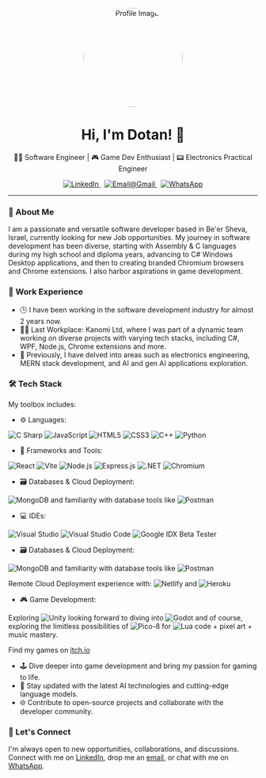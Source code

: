 <!--- My profile README.md -->
<p align="center">
  <img src="https://lh3.googleusercontent.com/a/ACg8ocLbmoZ1wlJXICGqhbWEY95d04aRKRoC8o826XIQNK8neT4=s288-c-no" alt="Profile Image" style="border-radius: 50%;" width="200">
</p>

<h1 align="center">Hi, I'm Dotan! 👋</h1>

<p align="center">👨‍💻 Software Engineer | 🎮 Game Dev Enthusiast | 📟 Electronics Practical Engineer</p>

<p align="center">
  <a href="https://www.linkedin.com/in/dotan-veretzky-8102a6206/" target="_blank">
    <img src="https://img.shields.io/badge/LinkedIn-blue?style=flat-square&logo=linkedin&logoColor=white&labelColor=blue" alt="LinkedIn">
    </a> &nbsp;
    <a href="mailto:dotanvg@gmail.com">
      <img src="https://img.shields.io/badge/Gmail-red?style=flat-square&logo=gmail&logoColor=white&labelColor=red" alt="Email@Gmail">
    </a> &nbsp;
    <a href="https://wa.me/972547792350" target="_blank">
      <img src="https://img.shields.io/badge/WhatsApp-25D366?style=flat-square&logo=whatsapp&logoColor=white&labelColor=25D366" alt="WhatsApp">
    </a>
  </p>

---

### 🚀 About Me

I am a passionate and versatile software developer based in Be'er Sheva, Israel, currently looking for new Job opportunities. My journey in software development has been diverse, starting with Assembly & C languages during my high school and diploma years, advancing to C# Windows Desktop applications, and then to creating branded Chromium browsers and Chrome extensions. I also harbor aspirations in game development.

### 💼 Work Experience

- 🕒 I have been working in the software development industry for almost 2 years now.
- 👨‍💻 Last Workplace: Kanomi Ltd, where I was part of a dynamic team working on diverse projects with varying tech stacks, including C#, WPF, Node.js, Chrome extensions and more.
- 🌟 Previously, I have delved into areas such as electronics engineering, MERN stack development, and AI and gen AI applications exploration.

### 🛠️ Tech Stack

My toolbox includes:

- ⚙️ Languages: 

![C Sharp](https://img.shields.io/badge/C%20Sharp-%23239120.svg?style=flat&logo=c&logoColor=white&labelColor=239120&logoWidth=20&logoHeight=20) 
![JavaScript](https://img.shields.io/badge/JavaScript-F7DF1E.svg?style=flat&logo=javascript&logoColor=black&labelColor=F7DF1E&logoWidth=20&logoHeight=20)
![HTML5](https://img.shields.io/badge/HTML5-E34F26.svg?style=flat&logo=html5&logoColor=white&labelColor=E34F26&logoWidth=20&logoHeight=20)
![CSS3](https://img.shields.io/badge/CSS3-1572B6.svg?style=flat&logo=css3&logoColor=white&labelColor=1572B6&logoWidth=20&logoHeight=20)
![C++](https://img.shields.io/badge/C++-00599C.svg?style=flat&logo=c%2B%2B&logoColor=white&labelColor=00599C&logoWidth=20&logoHeight=20)
![Python](https://img.shields.io/badge/Python-3776AB.svg?style=flat&logo=python&logoColor=white&labelColor=3776AB&logoWidth=20&logoHeight=20)

- 🧰 Frameworks and Tools:

![React](https://img.shields.io/badge/React-20232A.svg?style=flat&logo=react&logoColor=61DAFB&labelColor=20232A&logoWidth=20&logoHeight=20)
![Vite](https://img.shields.io/badge/Vite-B73BFE.svg?style=flat&logo=vite&logoColor=white&labelColor=B73BFE&logoWidth=20&logoHeight=20)
![Node.js](https://img.shields.io/badge/Node.js-339933.svg?style=flat&logo=nodedotjs&logoColor=white&labelColor=339933&logoWidth=20&logoHeight=20)
![Express.js](https://img.shields.io/badge/Express.js-000000.svg?style=flat&logo=express&logoColor=white&labelColor=000000&logoWidth=20&logoHeight=20)
 ![.NET](https://img.shields.io/badge/.NET-512BD4.svg?style=flat&logo=.net&logoColor=white&labelColor=512BD4&logoWidth=20&logoHeight=20)
![Chromium](https://img.shields.io/badge/Chromium-4285F4.svg?style=flat&logo=googlechrome&logoColor=white&labelColor=4285F4&logoWidth=20&logoHeight=20)

- 🗃️ Databases & Cloud Deployment:

 ![MongoDB](https://img.shields.io/badge/MongoDB-47A248.svg?style=flat&logo=mongodb&logoColor=white&labelColor=47A248&logoWidth=20&logoHeight=20) and familiarity with database tools like ![Postman](https://img.shields.io/badge/Postman-FF6C37?style=flat&logo=postman&logoColor=white&labelColor=FF6C37&logoWidth=20&logoHeight=20)
 

- 💻 IDEs:

![Visual Studio](https://img.shields.io/badge/-Visual%20Studio-5C2D91.svg?style=flat&logo=visual-studio&logoColor=white&labelColor=5C2D91&logoWidth=20&logoHeight=20)
![Visual Studio Code](https://img.shields.io/badge/-Visual%20Studio%20Code-007ACC.svg?style=flat&logo=visual-studio-code&logoColor=white&labelColor=007ACC&logoWidth=20&logoHeight=20)
![Google IDX Beta Tester](https://img.shields.io/badge/-Google%20IDX%20Beta%20Tester-%234285F4.svg?style=flat&logo=google&logoColor=white&labelColor=4285F4&logoWidth=20&logoHeight=20)

- 🗃️ Databases & Cloud Deployment:

 ![MongoDB](https://img.shields.io/badge/MongoDB-47A248.svg?style=flat&logo=mongodb&logoColor=white&labelColor=47A248&logoWidth=20&logoHeight=20) and familiarity with database tools like ![Postman](https://img.shields.io/badge/Postman-FF6C37?style=flat&logo=postman&logoColor=white&labelColor=FF6C37&logoWidth=20&logoHeight=20)

Remote Cloud Deployment experience with:
 ![Netlify](https://img.shields.io/badge/netlify-%23000000.svg?style=flat&logo=netlify&logoColor=#00C7B7&labelColor=430098&logoWidth=20&logoHeight=20) and
 ![Heroku](https://img.shields.io/badge/Heroku-430098?style=flat&logo=heroku&logoColor=white&labelColor=430098&logoWidth=20&logoHeight=20)
 
- 🎮 Game Development:

 Exploring ![Unity](https://img.shields.io/badge/-Unity-black?style=flat&logo=unity&labelColor=black&logoWidth=20&logoHeight=20) looking forward to diving into ![Godot](https://img.shields.io/badge/-Godot-black?style=flat&logo=godot-engine&labelColor=black&logoWidth=20&logoHeight=20)
and of course, exploring the limitless possibilities of ![Pico-8](https://img.shields.io/badge/Pico--8-8A2BE2?style=flat&logo=https://raw.githubusercontent.com/github/explore/4262c3bd938f34012322129aa29b0e9bd5a1048b/topics/pico-8/pico-8.png&logoColor=white) for ![Lua](https://img.shields.io/badge/Lua-2C2D72?style=flat&logo=lua&logoColor=white) code + pixel art + music mastery.

Find my games on [itch.io](https://dotanv.itch.io/)


- 🕹️ Dive deeper into game development and bring my passion for gaming to life.
- 🧠 Stay updated with the latest AI technologies and cutting-edge language models.
- 🌐 Contribute to open-source projects and collaborate with the developer community.

### 🤝 Let's Connect

I'm always open to new opportunities, collaborations, and discussions. Connect with me on [LinkedIn](https://www.linkedin.com/in/dotan-v), drop me an [email](mailto:dotanvg@gmail.com), or chat with me on [WhatsApp](https://wa.me/972547792350).